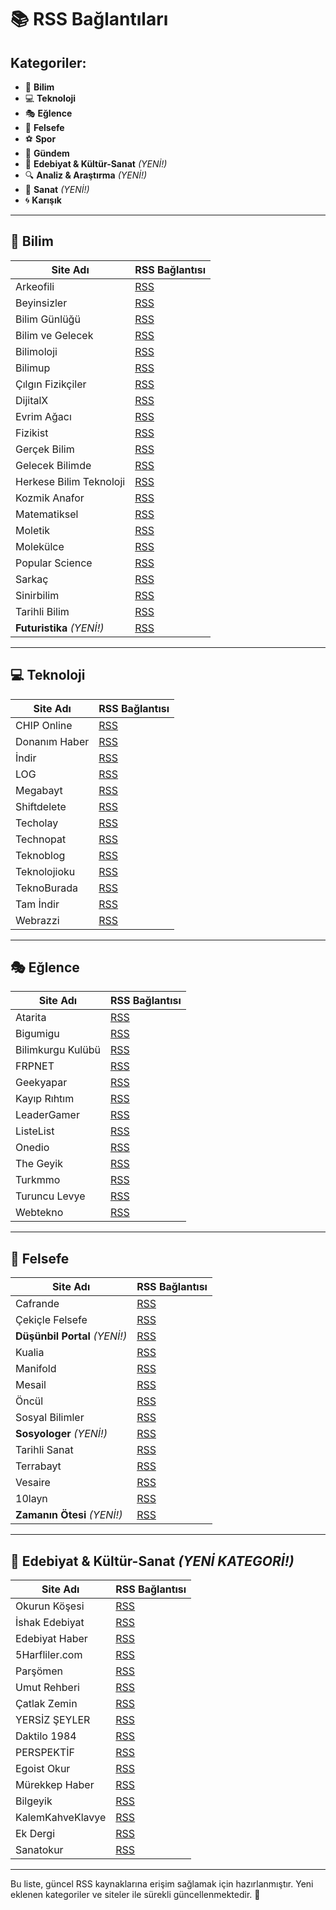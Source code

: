 # 📚 RSS Bağlantıları

## Kategoriler:

- 🔬 **Bilim**
- 💻 **Teknoloji**
- 🎭 **Eğlence**
- 🤔 **Felsefe**
- ⚽ **Spor**
- 📰 **Gündem**
- 📖 **Edebiyat & Kültür-Sanat** *(YENİ!)*
- 🔍 **Analiz & Araştırma** *(YENİ!)*
- 🎨 **Sanat** *(YENİ!)*
- 🌀 **Karışık**

---

## 🔬 Bilim
| Site Adı | RSS Bağlantısı |
|----------|--------------|
| Arkeofili | [RSS](https://arkeofili.com/feed/) |
| Beyinsizler | [RSS](https://beyinsizler.net/feed/) |
| Bilim Günlüğü | [RSS](https://www.bilimgunlugu.com/feed/) |
| Bilim ve Gelecek | [RSS](https://bilimvegelecek.com.tr/index.php/feed/) |
| Bilimoloji | [RSS](https://www.bilimoloji.com/feed/) |
| Bilimup | [RSS](https://www.bilimup.com/rss.xml) |
| Çılgın Fizikçiler | [RSS](https://cilginfizikcilervbi.com/feed/) |
| DijitalX | [RSS](https://www.dijitalx.com/feed/) |
| Evrim Ağacı | [RSS](https://evrimagaci.org/rss.xml) |
| Fizikist | [RSS](https://www.fizikist.com/feed) |
| Gerçek Bilim | [RSS](https://www.gercekbilim.com/feed/) |
| Gelecek Bilimde | [RSS](https://gelecekbilimde.net/feed/) |
| Herkese Bilim Teknoloji | [RSS](https://www.herkesebilimteknoloji.com/feed) |
| Kozmik Anafor | [RSS](https://www.kozmikanafor.com/feed/) |
| Matematiksel | [RSS](https://www.matematiksel.org/feed) |
| Moletik | [RSS](https://moletik.com/feed/) |
| Molekülce | [RSS](https://www.molekulce.com/feed/) |
| Popular Science | [RSS](https://popsci.com.tr/feed/) |
| Sarkaç | [RSS](https://sarkac.org/feed/) |
| Sinirbilim | [RSS](https://sinirbilim.org/feed/) |
| Tarihli Bilim | [RSS](https://www.tarihlibilim.com/feed/) |
| **Futuristika** *(YENİ!)* | [RSS](https://futuristika.com/feed/) |

---

## 💻 Teknoloji
| Site Adı | RSS Bağlantısı |
|----------|--------------|
| CHIP Online | [RSS](https://www.chip.com.tr/rss) |
| Donanım Haber | [RSS](https://www.donanimhaber.com/rss/tum/) |
| İndir | [RSS](https://www.indir.com/haber/feed/) |
| LOG | [RSS](https://www.log.com.tr/feed/) |
| Megabayt | [RSS](https://www.megabayt.com/rss) |
| Shiftdelete | [RSS](https://shiftdelete.net/feed) |
| Techolay | [RSS](https://techolay.net/feed/) |
| Technopat | [RSS](https://www.technopat.net/feed/) |
| Teknoblog | [RSS](http://www.teknoblog.com/feed/) |
| Teknolojioku | [RSS](https://www.teknolojioku.com/export/rss) |
| TeknoBurada | [RSS](https://www.teknoburada.net/feed/) |
| Tam İndir | [RSS](http://feeds.feedburner.com/tamindir/stream) |
| Webrazzi | [RSS](https://webrazzi.com/feed) |

---

## 🎭 Eğlence
| Site Adı | RSS Bağlantısı |
|----------|--------------|
| Atarita | [RSS](https://www.atarita.com/feed/) |
| Bigumigu | [RSS](https://bigumigu.com/feed/) |
| Bilimkurgu Kulübü | [RSS](https://www.bilimkurgukulubu.com/feed/) |
| FRPNET | [RSS](https://frpnet.net/feed) |
| Geekyapar | [RSS](https://geekyapar.com/feed/) |
| Kayıp Rıhtım | [RSS](https://kayiprihtim.com/feed/) |
| LeaderGamer | [RSS](https://leadergamer.com.tr/feed) |
| ListeList | [RSS](https://listelist.com/feed/) |
| Onedio | [RSS](https://onedio.com/Publisher/publisher-daily.rss) |
| The Geyik | [RSS](http://www.thegeyik.com/feed/) |
| Turkmmo | [RSS](https://www.turkmmo.com/feed) |
| Turuncu Levye | [RSS](https://www.turunculevye.com/feed/) |
| Webtekno | [RSS](https://www.webtekno.com/rss.xml) |

---

## 🤔 Felsefe
| Site Adı | RSS Bağlantısı |
|----------|--------------|
| Cafrande | [RSS](https://www.cafrande.org/feed/) |
| Çekiçle Felsefe | [RSS](https://cekiclefelsefe.com/feed/) |
| **Düşünbil Portal** *(YENİ!)* | [RSS](https://dusunbil.com/feed/) |
| Kualia | [RSS](https://kualiafelsefedergisi.com/feed/) |
| Manifold | [RSS](https://manifold.press/rss) |
| Mesail | [RSS](https://www.mesail.org/feed/) |
| Öncül | [RSS](https://onculanalitikfelsefe.com/feed/) |
| Sosyal Bilimler | [RSS](https://www.sosyalbilimler.org/feed/) |
| **Sosyologer** *(YENİ!)* | [RSS](https://www.sosyologer.com/feed/) |
| Tarihli Sanat | [RSS](https://www.tarihlisanat.com/feed/) |
| Terrabayt | [RSS](https://terrabayt.com/feed) |
| Vesaire | [RSS](https://vesaire.org/feed) |
| 10layn | [RSS](https://10layn.com/feed/) |
| **Zamanın Ötesi** *(YENİ!)* | [RSS](https://zamaninotesi.com/feed/) |

---

## 📖 Edebiyat & Kültür-Sanat *(YENİ KATEGORİ!)*
| Site Adı | RSS Bağlantısı |
|----------|--------------|
| Okurun Köşesi | [RSS](https://okurunkosesi.com/feed/) |
| İshak Edebiyat | [RSS](https://www.ishakedebiyat.com/blog-feed.xml) |
| Edebiyat Haber | [RSS](https://www.edebiyathaber.net/feed/) |
| 5Harfliler.com | [RSS](https://www.5harfliler.com/feed/) |
| Parşömen | [RSS](https://parsomenfanzin.com/feed/) |
| Umut Rehberi | [RSS](https://umutrehberi.com/feed/) |
| Çatlak Zemin | [RSS](https://catlakzemin.com/feed/) |
| YERSİZ ŞEYLER | [RSS](https://yersizseyler.wordpress.com/feed/) |
| Daktilo 1984 | [RSS](https://daktilo1984.com/feed/) |
| PERSPEKTİF | [RSS](https://www.perspektif.online/feed/) |
| Egoist Okur | [RSS](https://egoistokur.com/feed/) |
| Mürekkep Haber | [RSS](https://www.murekkephaber.com/rss.xml) |
| Bilgeyik | [RSS](https://www.bilgeyik.com/feed) |
| KalemKahveKlavye | [RSS](https://kalemkahveklavye.com/feed/) |
| Ek Dergi | [RSS](https://www.ekdergi.com/feed/) |
| Sanatokur | [RSS](https://sanatokur.com/feed/) |

---

Bu liste, güncel RSS kaynaklarına erişim sağlamak için hazırlanmıştır. Yeni eklenen kategoriler ve siteler ile sürekli güncellenmektedir. 📡


